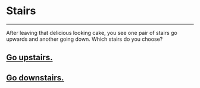# Stairs
---

After leaving that delicious looking cake, you see one pair of stairs go upwards and another going down. Which stairs do you choose?

## [Go upstairs.](ending)
## [Go downstairs.](quit-message)
